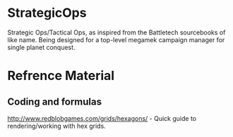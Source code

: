 StrategicOps
============

Strategic Ops/Tactical Ops, as inspired from the Battletech sourcebooks of like name. Being designed for a top-level megamek campaign manager for single planet conquest.


Refrence Material
=========

Coding and formulas
---------
http://www.redblobgames.com/grids/hexagons/ - Quick guide to rendering/working with hex grids.
